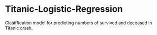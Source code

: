 # Titanic-Logistic-Regression
Clasiffication model for predicting numbers of survived and deceased in Titanic crash.
